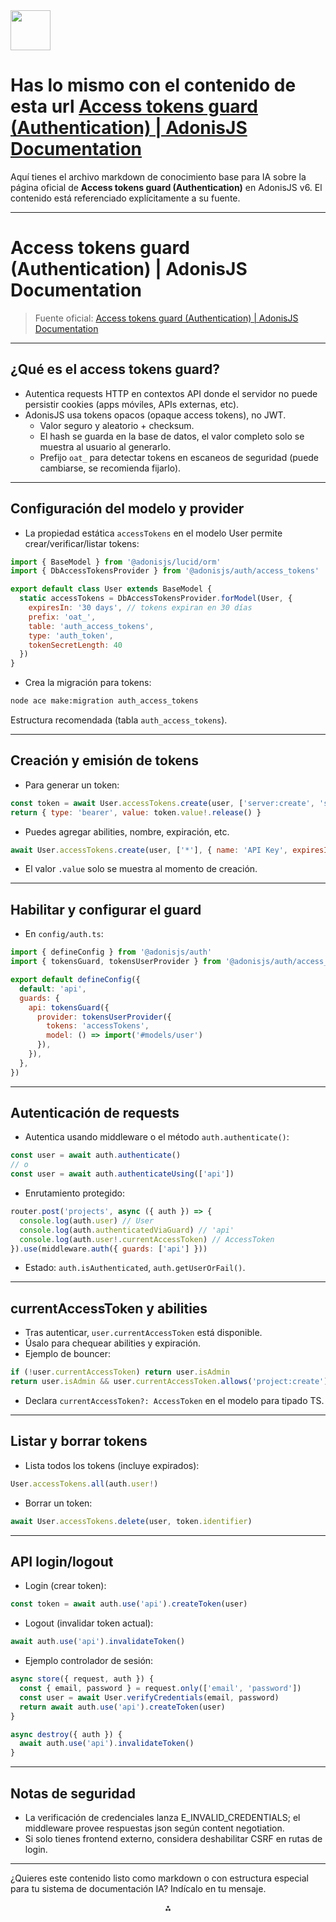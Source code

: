 <img src="https://r2cdn.perplexity.ai/pplx-full-logo-primary-dark%402x.png" style="height:64px;margin-right:32px"/>

# Has lo mismo con el contenido de esta url [Access tokens guard (Authentication) | AdonisJS Documentation](https://docs.adonisjs.com/guides/authentication/access-tokens-guard)

Aquí tienes el archivo markdown de conocimiento base para IA sobre la página oficial de **Access tokens guard (Authentication)** en AdonisJS v6. El contenido está referenciado explícitamente a su fuente.

***

# Access tokens guard (Authentication) | AdonisJS Documentation

> Fuente oficial: [Access tokens guard (Authentication) | AdonisJS Documentation](https://docs.adonisjs.com/guides/authentication/access-tokens-guard)

***

## ¿Qué es el access tokens guard?

- Autentica requests HTTP en contextos API donde el servidor no puede persistir cookies (apps móviles, APIs externas, etc).
- AdonisJS usa tokens opacos (opaque access tokens), no JWT.
    - Valor seguro y aleatorio + checksum.
    - El hash se guarda en la base de datos, el valor completo solo se muestra al usuario al generarlo.
    - Prefijo `oat_` para detectar tokens en escaneos de seguridad (puede cambiarse, se recomienda fijarlo).

***

## Configuración del modelo y provider

- La propiedad estática `accessTokens` en el modelo User permite crear/verificar/listar tokens:

```js
import { BaseModel } from '@adonisjs/lucid/orm'
import { DbAccessTokensProvider } from '@adonisjs/auth/access_tokens'

export default class User extends BaseModel {
  static accessTokens = DbAccessTokensProvider.forModel(User, {
    expiresIn: '30 days', // tokens expiran en 30 días
    prefix: 'oat_',
    table: 'auth_access_tokens',
    type: 'auth_token',
    tokenSecretLength: 40
  })
}
```

- Crea la migración para tokens:

```bash
node ace make:migration auth_access_tokens
```

Estructura recomendada (tabla `auth_access_tokens`).

***

## Creación y emisión de tokens

- Para generar un token:

```js
const token = await User.accessTokens.create(user, ['server:create', 'server:read'])
return { type: 'bearer', value: token.value!.release() }
```

- Puedes agregar abilities, nombre, expiración, etc.

```js
await User.accessTokens.create(user, ['*'], { name: 'API Key', expiresIn: '30 days' })
```

- El valor `.value` solo se muestra al momento de creación.

***

## Habilitar y configurar el guard

- En `config/auth.ts`:

```js
import { defineConfig } from '@adonisjs/auth'
import { tokensGuard, tokensUserProvider } from '@adonisjs/auth/access_tokens'

export default defineConfig({
  default: 'api',
  guards: {
    api: tokensGuard({
      provider: tokensUserProvider({
        tokens: 'accessTokens',
        model: () => import('#models/user')
      }),
    }),
  },
})
```


***

## Autenticación de requests

- Autentica usando middleware o el método `auth.authenticate()`:

```js
const user = await auth.authenticate()
// o
const user = await auth.authenticateUsing(['api'])
```

- Enrutamiento protegido:

```js
router.post('projects', async ({ auth }) => {
  console.log(auth.user) // User
  console.log(auth.authenticatedViaGuard) // 'api'
  console.log(auth.user!.currentAccessToken) // AccessToken
}).use(middleware.auth({ guards: ['api'] }))
```

- Estado: `auth.isAuthenticated`, `auth.getUserOrFail()`.

***

## currentAccessToken y abilities

- Tras autenticar, `user.currentAccessToken` está disponible.
- Úsalo para chequear abilities y expiración.
- Ejemplo de bouncer:

```js
if (!user.currentAccessToken) return user.isAdmin
return user.isAdmin && user.currentAccessToken.allows('project:create')
```

- Declara `currentAccessToken?: AccessToken` en el modelo para tipado TS.

***

## Listar y borrar tokens

- Lista todos los tokens (incluye expirados):

```js
User.accessTokens.all(auth.user!)
```

- Borrar un token:

```js
await User.accessTokens.delete(user, token.identifier)
```


***

## API login/logout

- Login (crear token):

```js
const token = await auth.use('api').createToken(user)
```

- Logout (invalidar token actual):

```js
await auth.use('api').invalidateToken()
```

- Ejemplo controlador de sesión:

```js
async store({ request, auth }) {
  const { email, password } = request.only(['email', 'password'])
  const user = await User.verifyCredentials(email, password)
  return await auth.use('api').createToken(user)
}

async destroy({ auth }) {
  await auth.use('api').invalidateToken()
}
```


***

## Notas de seguridad

- La verificación de credenciales lanza E_INVALID_CREDENTIALS; el middleware provee respuestas json según content negotiation.
- Si solo tienes frontend externo, considera deshabilitar CSRF en rutas de login.

***

¿Quieres este contenido listo como markdown o con estructura especial para tu sistema de documentación IA? Indícalo en tu mensaje.

<div style="text-align: center">⁂</div>

[^1]: https://docs.adonisjs.com/guides/authentication/access-tokens-guard

